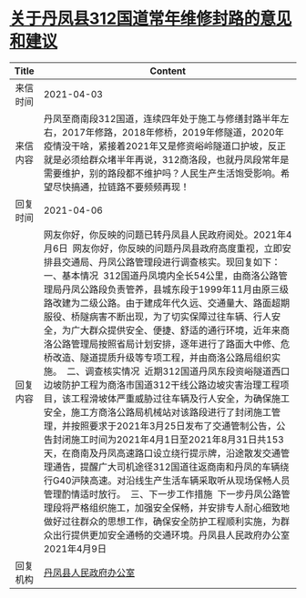 # <a href="http://www.shangluo.gov.cn/zmhd/ldxxxx.jsp?urltype=leadermail.LeaderMailContentUrl&wbtreeid=1112&leadermailid=7103">关于丹凤县312国道常年维修封路的意见和建议</a>
|Title|Content|
|:---:|---|
|来信时间|2021-04-03|
|来信内容|丹凤至商南段312国道，连续四年处于施工与修缮封路半年左右，2017年修路，2018年修桥，2019年修隧道，2020年疫情没干啥，紧接着2021年又是修资峪岭隧道口护坡，反正就是必须给群众堵半年再说，312商洛段，也就丹凤段常年是需要维护，别的路段都不维护吗？人民生产生活饱受影响。希望尽快搞通，拉链路不要频频再现！|
|回复时间|2021-04-06|
|回复内容|网友你好，你反映的问题已转丹凤县人民政府阅处。2021年4月6日  网友你好，你反映的问题丹凤县政府高度重视，立即安排县交通局、丹凤公路管理段进行调查核实。现回复如下：  一、基本情况  312国道丹凤境内全长54公里，由商洛公路管理局丹凤公路段负责管养，县城东段于1999年11月由原三级路改建为二级公路。由于建成年代久远、交通量大、路面超期服役、桥隧病害不断出现，为了切实保障过往车辆、行人安全，为广大群众提供安全、便捷、舒适的通行环境，近年来商洛公路管理局按照省局计划安排，逐年进行了路面大中修、危桥改造、隧道提质升级等专项工程，并由商洛公路局组织实施。  二、调查核实情况  近期312国道丹凤东段资峪隧道西口边坡防护工程为商洛市国道312干线公路边坡灾害治理工程项目，该工程滑坡体严重威胁过往车辆及行人安全，为确保施工安全，施工方商洛公路局机械站对该路段进行了封闭施工管理，并按照要求于2021年3月25日发布了交通管制公告，公告封闭施工时间为2021年4月1日至2021年8月31日共153天，在商南及丹凤高速路口设立绕行提示牌，沿途散发交通管理通告，提醒广大司机途径312国道往返商南和丹凤的车辆绕行G40沪陕高速。对沿线生产生活车辆采取听从现场保畅人员管理酌情适时放行。  三、下一步工作措施  下一步丹凤公路管理段将严格组织施工，加强安全保畅，并安排专人耐心细致地做好过往群众的思想工作，确保安全防护工程顺利实施，为群众出行提供更加安全通畅的交通环境。丹凤县人民政府办公室2021年4月9日|
|回复机构|<a href="../../categories/agencies/丹凤县人民政府办公室.md">丹凤县人民政府办公室</a>|
